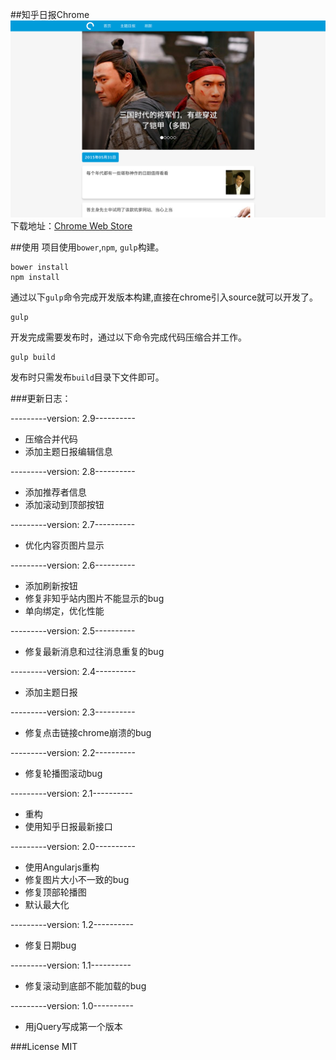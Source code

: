 ##知乎日报Chrome
![知乎日报][1]
下载地址：[Chrome Web Store][2]

##使用
项目使用`bower`,`npm`, `gulp`构建。

```
bower install
npm install
```
通过以下`gulp`命令完成开发版本构建,直接在chrome引入source就可以开发了。

```
gulp
```
开发完成需要发布时，通过以下命令完成代码压缩合并工作。

```
gulp build
```
发布时只需发布`build`目录下文件即可。


###更新日志：


---------version: 2.9----------

+ 压缩合并代码
+ 添加主题日报编辑信息

---------version: 2.8----------

+ 添加推荐者信息
+ 添加滚动到顶部按钮

---------version: 2.7----------

+ 优化内容页图片显示

---------version: 2.6----------

+ 添加刷新按钮
+ 修复非知乎站内图片不能显示的bug
+ 单向绑定，优化性能

---------version: 2.5----------

+ 修复最新消息和过往消息重复的bug

---------version: 2.4----------

+ 添加主题日报

---------version: 2.3----------

+ 修复点击链接chrome崩溃的bug

---------version: 2.2----------

+ 修复轮播图滚动bug

---------version: 2.1----------

+ 重构
+ 使用知乎日报最新接口

---------version: 2.0----------

+ 使用Angularjs重构
+ 修复图片大小不一致的bug
+ 修复顶部轮播图
+ 默认最大化

---------version: 1.2----------

+ 修复日期bug

---------version: 1.1----------

+ 修复滚动到底部不能加载的bug

---------version: 1.0----------

+ 用jQuery写成第一个版本


###License
MIT


[1]:./screenshot.png
[2]:https://chrome.google.com/webstore/detail/知乎日报/gmhhhkgomcbijkigoakidcpobpioebej
[3]:https://github.com/angular-ui/bootstrap
[4]:https://github.com/sroze/ngInfiniteScroll
[5]:https://github.com/durated/angular-scroll/
